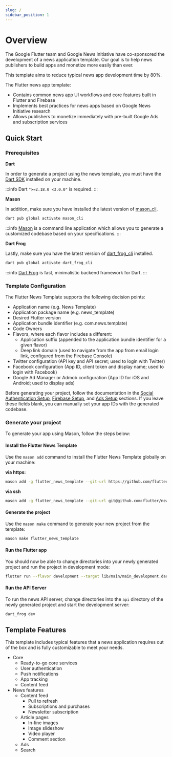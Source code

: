 ```yaml
---
slug: /
sidebar_position: 1
---
```


# Overview

The Google Flutter team and Google News Initiative have co-sponsored the development of a news application template. Our goal is to help news publishers to build apps and monetize more easily than ever.

This template aims to reduce typical news app development time by 80%.

The Flutter news app template:

- Contains common news app UI workflows and core features built in Flutter and Firebase
- Implements best practices for news apps based on Google News Initiative research
- Allows publishers to monetize immediately with pre-built Google Ads and subscription services

## Quick Start

### Prerequisites

**Dart**

In order to generate a project using the news template, you must have the [Dart SDK][dart_installation_link] installed on your machine.

:::info
Dart `">=2.18.0 <3.0.0"` is required.
:::

**Mason**

In addition, make sure you have installed the latest version of [mason_cli][mason_cli_link].

```bash
dart pub global activate mason_cli
```

:::info
[Mason][mason_link] is a command line application which allows you to generate a customized codebase based on your specifications.
:::

**Dart Frog**

Lastly, make sure you have the latest version of [dart_frog_cli][dart_frog_cli_link] installed.

```bash
dart pub global activate dart_frog_cli
```

:::info
[Dart Frog][dart_frog_link] is fast, minimalistic backend framework for Dart.
:::

### Template Configuration

The Flutter News Template supports the following decision points:

- Application name (e.g. News Template)
- Application package name (e.g. news_template)
- Desired Flutter version
- Application bundle identifier (e.g. com.news.template)
- Code Owners
- Flavors, where each flavor includes a different:
  - Application suffix (appended to the application bundle identifier for a given flavor)
  - Deep link domain (used to navigate from the app from email login link, configured from the Firebase Console)
- Twitter configuration (API key and API secret; used to login with Twitter)
- Facebook configuration (App ID, client token and display name; used to login with Facebook)
- Google Ad Manager or Admob configuration (App ID for iOS and Android; used to display ads)

Before generating your project, follow the documentation in the [Social Authentication Setup](/project_configuration/social_authentication), [Firebase Setup](/project_configuration/firebase), and [Ads Setup](/project_configuration/ads) sections. If you leave these fields blank, you can manually set your app IDs with the generated codebase.

### Generate your project

To generate your app using Mason, follow the steps below:

#### Install the Flutter News Template

Use the `mason add` command to install the Flutter News Template globally on your machine:

**via https:**

```bash
mason add -g flutter_news_template --git-url https://github.com/flutter/news_toolkit --git-path flutter_news_template
```

**via ssh**

```bash
mason add -g flutter_news_template --git-url git@github.com:flutter/news_toolkit.git --git-path flutter_news_template
```

#### Generate the project

Use the `mason make` command to generate your new project from the template:

```bash
mason make flutter_news_template
```

#### Run the Flutter app

You should now be able to change directories into your newly generated project and run the project in development mode:

```bash
flutter run --flavor development --target lib/main/main_development.dart
```

#### Run the API Server

To run the news API server, change directories into the `api` directory of the newly generated project and start the development server:

```bash
dart_frog dev
```

## Template Features

This template includes typical features that a news application requires out of the box and is fully customizable to meet your needs.

- Core
  - Ready-to-go core services
  - User authentication
  - Push notifications
  - App tracking
  - Content feed
- News features
  - Content feed
    - Pull to refresh
    - Subscriptions and purchases
    - Newsletter subscription
  - Article pages
    - In-line images
    - Image slideshow
    - Video player
    - Comment section
  - Ads
  - Search

[dart_frog_cli_link]: https://pub.dev/packages/dart_frog_cli
[dart_frog_link]: https://dartfrog.vgv.dev
[dart_installation_link]: https://dart.dev/get-dart
[mason_link]: https://github.com/felangel/mason
[mason_cli_link]: https://pub.dev/packages/mason_cli
